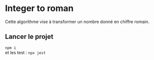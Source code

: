 # Integer to roman

Cette algorithme vise à transformer un nombre donné en chiffre romain.

## Lancer le projet

`npm i ` <br>
et les test : `npx jest`
